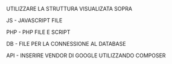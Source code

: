 UTILIZZARE LA STRUTTURA VISUALIZATA SOPRA

JS - JAVASCRIPT FILE

PHP - PHP FILE E SCRIPT

DB - FILE PER LA CONNESSIONE AL DATABASE

API - INSERIRE VENDOR DI GOOGLE UTILIZZANDO COMPOSER  
